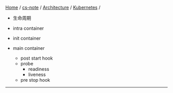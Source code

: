 [Home](https://mengxianbin.github.io) /
[cs-note](https://mengxianbin.github.io/cs-note) /
[Architecture](https://mengxianbin.github.io/cs-note/content/Architecture) /
[Kubernetes](https://mengxianbin.github.io/cs-note/content/Architecture/Kubernetes) /

* 生命周期

* intra container

* init container
* main container
    * post start hook
    * probe
        * readiness
        * liveness
    * pre stop hook

---
